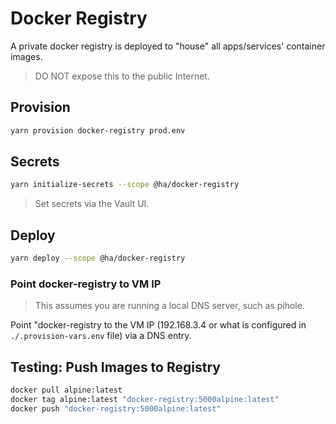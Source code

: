 # Docker Registry

A private docker registry is deployed to "house" all apps/services' container images.

> DO NOT expose this to the public Internet.

## Provision

```bash
yarn provision docker-registry prod.env
```

## Secrets

```bash
yarn initialize-secrets --scope @ha/docker-registry
```

> Set secrets via the Vault UI.

## Deploy

```bash
yarn deploy --scope @ha/docker-registry
```

### Point docker-registry to VM IP

> This assumes you are running a local DNS server, such as pihole.

Point "docker-registry to the VM IP (192.168.3.4 or what is configured in `./.provision-vars.env` file) via a DNS entry.

## Testing: Push Images to Registry

```bash
docker pull alpine:latest
docker tag alpine:latest "docker-registry:5000alpine:latest"
docker push "docker-registry:5000alpine:latest"
```
